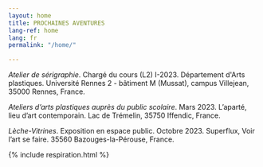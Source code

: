 ```yaml
---
layout: home
title: PROCHAINES AVENTURES
lang-ref: home
lang: fr
permalink: "/home/"

---
```

_Atelier de sérigraphie_. Chargé du cours (L2) I-2023. Département d'Arts plastiques. Université Rennes 2 - bâtiment M (Mussat), campus Villejean, 35000 Rennes, France.

_Ateliers d’arts plastiques auprès du public scolaire_. Mars 2023. L’aparté, lieu d’art contemporain. Lac de Trémelin, 35750 Iffendic, France.

_Lèche-Vitrines_. Exposition en espace public. Octobre 2023. Superflux, Voir l’art se faire. 35560 Bazouges-la-Pérouse, France.

{% include respiration.html %}